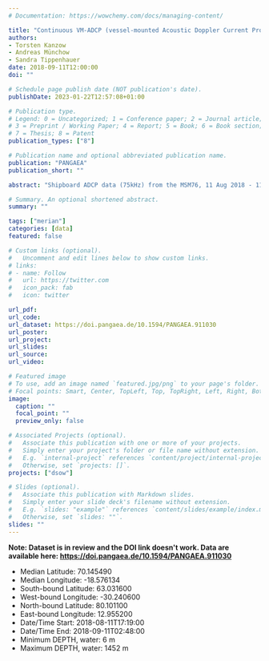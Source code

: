 ```yaml
---
# Documentation: https://wowchemy.com/docs/managing-content/

title: "Continuous VM-ADCP (vessel-mounted Acoustic Doppler Current Profiler) profile during Maria S. Merian cruise MSM76, Aug - Sep 2018. Alfred Wegener Institute, Helmholtz Centre for Polar and Marine Research, Bremerhaven"
authors: 
- Torsten Kanzow
- Andreas Münchow
- Sandra Tippenhauer
date: 2018-09-11T12:00:00
doi: ""

# Schedule page publish date (NOT publication's date).
publishDate: 2023-01-22T12:57:08+01:00

# Publication type.
# Legend: 0 = Uncategorized; 1 = Conference paper; 2 = Journal article;
# 3 = Preprint / Working Paper; 4 = Report; 5 = Book; 6 = Book section;
# 7 = Thesis; 8 = Patent
publication_types: ["8"]

# Publication name and optional abbreviated publication name.
publication: "PANGAEA"
publication_short: ""

abstract: "Shipboard ADCP data (75kHz) from the MSM76, 11 Aug 2018 - 11 Sep 2018."

# Summary. An optional shortened abstract.
summary: ""

tags: ["merian"]
categories: [data]
featured: false

# Custom links (optional).
#   Uncomment and edit lines below to show custom links.
# links:
# - name: Follow
#   url: https://twitter.com
#   icon_pack: fab
#   icon: twitter

url_pdf:
url_code:
url_dataset: https://doi.pangaea.de/10.1594/PANGAEA.911030
url_poster:
url_project:
url_slides:
url_source:
url_video:

# Featured image
# To use, add an image named `featured.jpg/png` to your page's folder. 
# Focal points: Smart, Center, TopLeft, Top, TopRight, Left, Right, BottomLeft, Bottom, BottomRight.
image:
  caption: ""
  focal_point: ""
  preview_only: false

# Associated Projects (optional).
#   Associate this publication with one or more of your projects.
#   Simply enter your project's folder or file name without extension.
#   E.g. `internal-project` references `content/project/internal-project/index.md`.
#   Otherwise, set `projects: []`.
projects: ["dsow"]

# Slides (optional).
#   Associate this publication with Markdown slides.
#   Simply enter your slide deck's filename without extension.
#   E.g. `slides: "example"` references `content/slides/example/index.md`.
#   Otherwise, set `slides: ""`.
slides: ""
---
```


**Note: Dataset is in review and the DOI link doesn't work.  Data are available here: https://doi.pangaea.de/10.1594/PANGAEA.911030**

- Median Latitude: 70.145490 
- Median Longitude: -18.576134 
- South-bound Latitude: 63.031600
- West-bound Longitude: -30.240600 
- North-bound Latitude: 80.101100 
-  East-bound Longitude: 12.955200
- Date/Time Start: 2018-08-11T17:19:00 
- Date/Time End: 2018-09-11T02:48:00
- Minimum DEPTH, water: 6 m 
- Maximum DEPTH, water: 1452 m